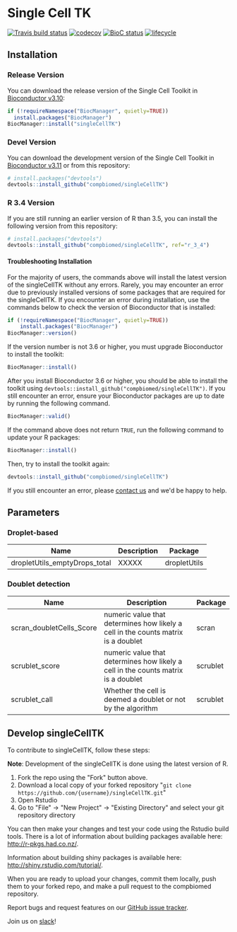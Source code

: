 # Single Cell TK

[![Travis build status](https://travis-ci.org/compbiomed/singleCellTK.svg?branch=master)](https://travis-ci.org/compbiomed/singleCellTK)
[![codecov](https://codecov.io/gh/compbiomed/singleCellTK/branch/master/graph/badge.svg)](https://codecov.io/gh/compbiomed/singleCellTK)
[![BioC status](https://www.bioconductor.org/shields/build/release/bioc/singleCellTK.svg)](https://bioconductor.org/checkResults/release/bioc-LATEST/singleCellTK)
[![lifecycle](https://img.shields.io/badge/lifecycle-stable-brightgreen.svg)](https://www.tidyverse.org/lifecycle/#stable)

## Installation

### Release Version

You can download the release version of the Single Cell Toolkit in
[Bioconductor v3.10](https://bioconductor.org/packages/release/bioc/html/singleCellTK.html):

```r
if (!requireNamespace("BiocManager", quietly=TRUE))
  install.packages("BiocManager")
BiocManager::install("singleCellTK")
```

### Devel Version

You can download the development version of the Single Cell Toolkit in
[Bioconductor v3.11](https://bioconductor.org/packages/devel/bioc/html/singleCellTK.html)
or from this repository:

```r
# install.packages("devtools")
devtools::install_github("compbiomed/singleCellTK")
```

### R 3.4 Version

If you are still running an earlier version of R than 3.5, you can install
the following version from this repository:

```r
# install.packages("devtools")
devtools::install_github("compbiomed/singleCellTK", ref="r_3_4")
```

#### Troubleshooting Installation

For the majority of users, the commands above will install the latest version
of the singleCellTK without any errors. Rarely, you may encounter an error due
to previously installed versions of some packages that are required for the
singleCellTK. If you encounter an error during installation, use the commands
below to check the version of Bioconductor that is installed:

```r
if (!requireNamespace("BiocManager", quietly=TRUE))
    install.packages("BiocManager")
BiocManager::version()
```

If the version number is not 3.6 or higher, you must upgrade Bioconductor to
install the toolkit:

```r
BiocManager::install()
```

After you install Bioconductor 3.6 or higher, you should be able to install the
toolkit using `devtools::install_github("compbiomed/singleCellTK")`. If you
still encounter an error, ensure your Bioconductor packages are up to date by
running the following command.

```r
BiocManager::valid()
```

If the command above does not return `TRUE`, run the following command to
update your R packages:

```r
BiocManager::install()
```

Then, try to install the toolkit again:

```r
devtools::install_github("compbiomed/singleCellTK")
```

If you still encounter an error, please [contact us](mailto:dfj@bu.edu) and
we'd be happy to help.

## Parameters

### Droplet-based

| Name | Description | Package |
| --- | --- | --- |
| dropletUtils_emptyDrops_total | XXXXX | dropletUtils | 

### Doublet detection

| Name | Description | Package |
| --- | --- | --- |
| scran_doubletCells_Score | numeric value that determines how likely a cell in the counts matrix is a doublet | scran |
| scrublet_score | numeric value that determines how likely a cell in the counts matrix is a doublet | scrublet |
| scrublet_call | Whether the cell is deemed a doublet or not by the algorithm | scrublet |


## Develop singleCellTK

To contribute to singleCellTK, follow these steps:

__Note__: Development of the singleCellTK is done using the latest version of R.

1. Fork the repo using the "Fork" button above.
2. Download a local copy of your forked repository "```git clone https://github.com/{username}/singleCellTK.git```"
3. Open Rstudio
4. Go to "File" -> "New Project" -> "Existing Directory" and select your git repository directory

You can then make your changes and test your code using the Rstudio build tools.
There is a lot of information about building packages available here: http://r-pkgs.had.co.nz/.

Information about building shiny packages is available here: http://shiny.rstudio.com/tutorial/.

When you are ready to upload your changes, commit them locally, push them to your
forked repo, and make a pull request to the compbiomed repository.

Report bugs and request features on our [GitHub issue tracker](https://github.com/compbiomed/singleCellTK/issues).

Join us on [slack](https://compbiomed.slack.com/)!

